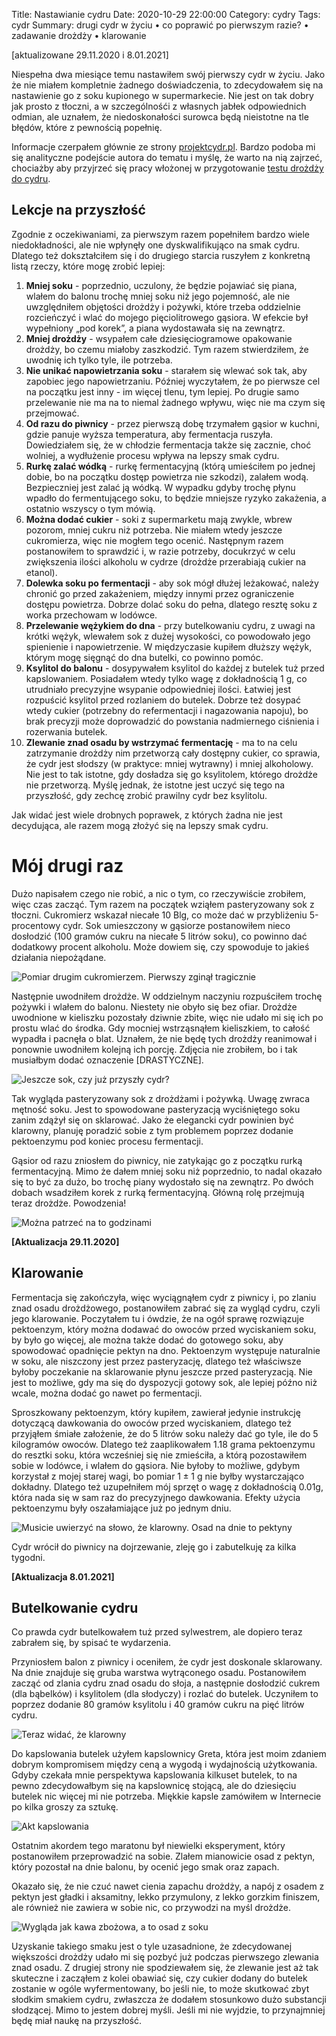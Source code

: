 Title: Nastawianie cydru
Date: 2020-10-29 22:00:00
Category: cydry
Tags: cydr
Summary: drugi cydr w życiu • co poprawić po pierwszym razie? • zadawanie drożdży • klarowanie

[aktualizowane 29.11.2020 i 8.01.2021]

Niespełna dwa miesiące temu nastawiłem swój pierwszy cydr w życiu. Jako że nie miałem kompletnie żadnego doświadczenia, to zdecydowałem się na nastawienie go z soku kupionego w supermarkecie. Nie jest on tak dobry jak prosto z tłoczni, a w szczególnośći z własnych jabłek odpowiednich odmian, ale uznałem, że niedoskonałości surowca będą nieistotne na tle błędów, które z pewnością popełnię.

Informacje czerpałem głównie ze strony [projektcydr.pl](https://projektcydr.pl). Bardzo podoba mi się analityczne podejście autora do tematu i myślę, że warto na nią zajrzeć, chociażby aby przyjrzeć się pracy włożonej w przygotowanie [testu drożdży do cydru](https://projektcydr.pl/?p=3386).

## Lekcje na przyszłość

Zgodnie z oczekiwaniami, za pierwszym razem popełniłem bardzo wiele niedokładności, ale nie wpłynęły one dyskwalifikująco na smak cydru. Dlatego też dokształciłem się i do drugiego starcia ruszyłem z konkretną listą rzeczy, które mogę zrobić lepiej:

1. **Mniej soku** - poprzednio, uczulony, że będzie pojawiać się piana, wlałem do balonu trochę mniej soku niż jego pojemność, ale nie uwzględniłem objętości drożdży i pożywki, które trzeba oddzielnie rozcieńczyć i wlać do mojego pięciolitrowego gąsiora. W efekcie był wypełniony „pod korek”, a piana wydostawała się na zewnątrz.
2. **Mniej drożdży** - wsypałem całe dziesięciogramowe opakowanie drożdży, bo czemu miałoby zaszkodzić. Tym razem stwierdziłem, że uwodnię ich tylko tyle, ile potrzeba.
3. **Nie unikać napowietrzania soku** - starałem się wlewać sok tak, aby zapobiec jego napowietrzaniu. Później wyczytałem, że po pierwsze cel na początku jest inny - im więcej tlenu, tym lepiej. Po drugie samo przelewanie nie ma na to niemal żadnego wpływu, więc nie ma czym się przejmować.
4. **Od razu do piwnicy** - przez pierwszą dobę trzymałem gąsior w kuchni, gdzie panuje wyższa temperatura, aby fermentacja ruszyła. Dowiedziałem się, że w chłodzie fermentacja także się zacznie, choć wolniej, a wydłużenie procesu wpływa na lepszy smak cydru.
5. **Rurkę zalać wódką** - rurkę fermentacyjną (którą umieściłem po jednej dobie, bo na początku dostęp powietrza nie szkodzi), zalałem wodą. Bezpieczniej jest zalać ją wódką. W wypadku gdyby trochę płynu wpadło do fermentującego soku, to będzie mniejsze ryzyko zakażenia, a ostatnio wszyscy o tym mówią.
6. **Można dodać cukier** - soki z supermarketu mają zwykle, wbrew pozorom, mniej cukru niż potrzeba. Nie miałem wtedy jeszcze cukromierza, więc nie mogłem tego ocenić. Następnym razem postanowiłem to sprawdzić i, w razie potrzeby, docukrzyć w celu zwiększenia ilości alkoholu w cydrze (drożdże przerabiają cukier na etanol).
7. **Dolewka soku po fermentacji** - aby sok mógł dłużej leżakować, należy chronić go przed zakażeniem, między innymi przez ograniczenie dostępu powietrza. Dobrze dolać soku do pełna, dlatego resztę soku z worka przechowam w lodówce.
8. **Przelewanie wężykiem do dna** - przy butelkowaniu cydru, z uwagi na krótki wężyk, wlewałem sok z dużej wysokości, co powodowało jego spienienie i napowietrzenie. W międzyczasie kupiłem dłuższy wężyk, którym mogę sięgnąć do dna butelki, co powinno pomóc. 
9. **Ksylitol do balonu** - dosypywałem ksylitol do każdej z butelek tuż przed kapslowaniem. Posiadałem wtedy tylko wagę z dokładnością 1 g, co utrudniało precyzyjne wsypanie odpowiedniej ilości. Łatwiej jest rozpuścić ksylitol przed rozlaniem do butelek. Dobrze też dosypać wtedy cukier (potrzebny do refermentacji i nagazowania napoju), bo brak precyzji może doprowadzić do powstania nadmiernego ciśnienia i rozerwania butelek.
10. **Zlewanie znad osadu by wstrzymać fermentację** - ma to na celu zatrzymanie drożdży nim przetworzą cały dostępny cukier, co sprawia, że cydr jest słodszy (w praktyce: mniej wytrawny) i mniej alkoholowy. Nie jest to tak istotne, gdy dosładza się go ksylitolem, którego drożdże nie przetworzą. Myślę jednak, że istotne jest uczyć się tego na przyszłość, gdy zechcę zrobić prawilny cydr bez ksylitolu.

Jak widać jest wiele drobnych poprawek, z których żadna nie jest decydująca, ale razem mogą złożyć się na lepszy smak cydru.

# Mój drugi raz

Dużo napisałem czego nie robić, a nic o tym, co rzeczywiście zrobiłem, więc czas zacząć. Tym razem na początek wziąłem pasteryzowany sok z tłoczni. Cukromierz wskazał niecałe 10 Blg, co może dać w przybliżeniu 5-procentowy cydr. Sok umieszczony w gąsiorze postanowiłem nieco dosłodzić (100 gramów cukru na niecałe 5 litrów soku), co powinno dać dodatkowy procent alkoholu. Może dowiem się, czy spowoduje to jakieś działania niepożądane. 

![Pomiar drugim cukromierzem. Pierwszy zginął tragicznie]({attach}pomiar-cukru.png)

Następnie uwodniłem drożdże. W oddzielnym naczyniu rozpuściłem trochę pożywki i wlałem do balonu. Niestety nie obyło się bez ofiar. Drożdże uwodnione w kieliszku pozostały dziwnie zbite, więc nie udało mi się ich po prostu wlać do środka. Gdy mocniej wstrząsnąłem kieliszkiem, to całość wypadła i pacnęła o blat. Uznałem, że nie będę tych drożdży reanimował i ponownie uwodniłem kolejną ich porcję. Zdjęcia nie zrobiłem, bo i tak musiałbym dodać oznaczenie [DRASTYCZNE].

![Jeszcze sok, czy już przyszły cydr?]({attach}gasior-cydru.png)

Tak wygląda pasteryzowany sok z drożdżami i pożywką. Uwagę zwraca mętność soku. Jest to spowodowane pasteryzacją wyciśniętego soku zanim zdążył się on sklarować. Jako że elegancki cydr powinien być klarowny, planuję poradzić sobie z tym problemem poprzez dodanie pektoenzymu pod koniec procesu fermentacji.

Gąsior od razu zniosłem do piwnicy, nie zatykając go z początku rurką fermentacyjną. Mimo że dałem mniej soku niż poprzednio, to nadal okazało się to być za dużo, bo trochę piany wydostało się na zewnątrz. Po dwóch dobach wsadziłem korek z rurką fermentacyjną. Główną rolę przejmują teraz drożdże. Powodzenia!

![Można patrzeć na to godzinami]({attach}bulbulbul.gif)

**[Aktualizacja 29.11.2020]**

## Klarowanie 

Fermentacja się zakończyła, więc wyciągnąłem cydr z piwnicy i, po zlaniu znad osadu drożdżowego, postanowiłem zabrać się za wygląd cydru, czyli jego klarowanie. Poczytałem tu i ówdzie, że na ogół sprawę rozwiązuje pektoenzym, który można dodawać do owoców przed wyciskaniem soku, by było go więcej, ale można także dodać do gotowego soku, aby spowodować opadnięcie pektyn na dno. Pektoenzym występuje naturalnie w soku, ale niszczony jest przez pasteryzację, dlatego też właściwsze byłoby poczekanie na sklarowanie płynu jeszcze przed pasteryzacją. Nie jest to możliwe, gdy ma się do dyspozycji gotowy sok, ale lepiej późno niż wcale, można dodać go nawet po fermentacji.

Sproszkowany pektoenzym, który kupiłem, zawierał jedynie instrukcję dotyczącą dawkowania do owoców przed wyciskaniem, dlatego też przyjąłem śmiałe założenie, że do 5 litrów soku należy dać go tyle, ile do 5 kilogramów owoców. Dlatego też zaaplikowałem 1.18 grama pektoenzymu do resztki soku, która wcześniej się nie zmieściła, a którą pozostawiłem sobie w lodówce, i wlałem do gąsiora. Nie byłoby to możliwe, gdybym korzystał z mojej starej wagi, bo pomiar $1\pm1$ g nie byłby wystarczająco dokładny. Dlatego też uzupełniłem mój sprzęt o wagę z dokładnością 0.01g, która nada się w sam raz do precyzyjnego dawkowania. Efekty użycia pektoenzymu były oszałamiające już po jednym dniu.

![Musicie uwierzyć na słowo, że klarowny. Osad na dnie to pektyny]({attach}klarowany-cydr.png)

Cydr wrócił do piwnicy na dojrzewanie, zleję go i zabutelkuję za kilka tygodni.

**[Aktualizacja 8.01.2021]**

## Butelkowanie cydru

Co prawda cydr butelkowałem tuż przed sylwestrem, ale dopiero teraz zabrałem się, by spisać te wydarzenia.

Przyniosłem balon z piwnicy i oceniłem, że cydr jest doskonale sklarowany. Na dnie znajduje się gruba warstwa wytrąconego osadu. Postanowiłem zacząć od zlania cydru znad osadu do słoja, a następnie dosłodzić cukrem (dla bąbelków) i ksylitolem (dla słodyczy) i rozlać do butelek. Uczyniłem to poprzez dodanie 80 gramów ksylitolu i 40 gramów cukru na pięć litrów cydru.

![Teraz widać, że klarowny]({attach}zlewanie_cydru.png)

Do kapslowania butelek użyłem kapslownicy Greta, która jest moim zdaniem dobrym kompromisem między ceną a wygodą i wydajnością użytkowania. Gdyby czekała mnie perspektywa kapslowania kilkuset butelek, to na pewno zdecydowałbym się na kapslownicę stojącą, ale do dziesięciu butelek nic więcej mi nie potrzeba. Miękkie kapsle zamówiłem w Internecie po kilka groszy za sztukę.

![Akt kapslowania]({attach}kapslowanie.png)

Ostatnim akordem tego maratonu był niewielki eksperyment, który postanowiłem przeprowadzić na sobie. Zlałem mianowicie osad z pektyn, który pozostał na dnie balonu, by ocenić jego smak oraz zapach.

Okazało się, że nie czuć nawet cienia zapachu drożdży, a napój z osadem z pektyn jest gładki i aksamitny, lekko przymulony, z lekko gorzkim finiszem, ale również nie zawiera w sobie nic, co przywodzi na myśl drożdże.

![Wygląda jak kawa zbożowa, a to osad z soku]({attach}osad_z_pektyn.png)

Uzyskanie takiego smaku jest o tyle uzasadnione, że zdecydowanej większości drożdży udało mi się pozbyć już podczas pierwszego zlewania znad osadu. Z drugiej strony nie spodziewałem się, że zlewanie jest aż tak skuteczne i zacząłem z kolei obawiać się, czy cukier dodany do butelek zostanie w ogóle wyfermentowany, bo jeśli nie, to może skutkować zbyt słodkim smakiem cydru, zwłaszcza że dodałem stosunkowo dużo substancji słodzącej. Mimo to jestem dobrej myśli. Jeśli mi nie wyjdzie, to przynajmniej będę miał naukę na przyszłość.
